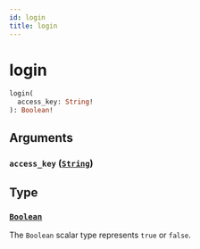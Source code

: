 ```yaml
---
id: login
title: login
---
```


 # login





```graphql
login(
  access_key: String!
): Boolean!

```


## Arguments

### `access_key` ([`String`](/scalars/string))




## Type

### [`Boolean`](/scalars/boolean) 

The `Boolean` scalar type represents `true` or `false`.




